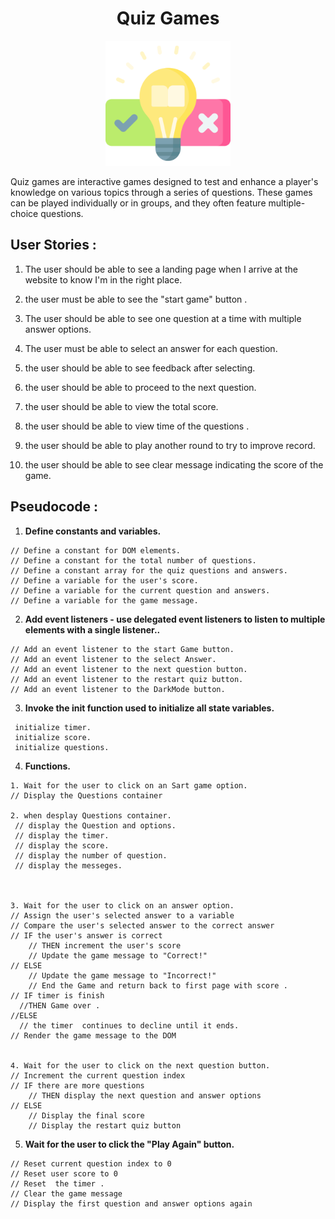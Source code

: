 <h1 align="center"> Quiz Games</h1>

<p align="center">
<img src="image.png" alt="drawing" width="200"/>


Quiz games are interactive games designed to test and enhance a player's knowledge on various topics through a series of questions. These games can be played individually or in groups, and they often feature multiple-choice questions.
</p>

## User Stories :

1. The user should be able to see a landing page when I arrive at the website to know I'm in the right place.

2. the user must be able to see the "start game" button .

3. The user should be able to see one question at a time with multiple answer options.

4. The user must be able to select an answer for each question.

4. the user should be able to see feedback after selecting.

5.  the user should be able to proceed to the next question.

6.  the user should be able to view the  total score.

7. the user should be able to view time of the  questions .


8. the user should be able to play another round to try to improve  record.

10. the user should be able to see clear message indicating the score of the game.

## Pseudocode :
1. **Define constants and variables.**
```
// Define a constant for DOM elements.
// Define a constant for the total number of questions.
// Define a constant array for the quiz questions and answers.
// Define a variable for the user's score.
// Define a variable for the current question and answers.
// Define a variable for the game message.

```


2. **Add event listeners - use delegated event listeners to listen to multiple elements with a single listener..**
```
// Add an event listener to the start Game button.
// Add an event listener to the select Answer.
// Add an event listener to the next question button.
// Add an event listener to the restart quiz button.
// Add an event listener to the DarkMode button.
```


3. **Invoke the init function used to initialize all state variables.**

```
 initialize timer.
 initialize score.
 initialize questions.

```
4. **Functions.**
```
1. Wait for the user to click on an Sart game option.
// Display the Questions container

2. when desplay Questions container.
 // display the Question and options.
 // display the timer.
 // display the score.
 // display the number of question.
 // display the messeges.



3. Wait for the user to click on an answer option.
// Assign the user's selected answer to a variable
// Compare the user's selected answer to the correct answer
// IF the user's answer is correct
    // THEN increment the user's score
    // Update the game message to "Correct!"
// ELSE
    // Update the game message to "Incorrect!"
    // End the Game and return back to first page with score .
// IF timer is finish
  //THEN Game over .
//ELSE
  // the timer  continues to decline until it ends.
// Render the game message to the DOM


4. Wait for the user to click on the next question button.
// Increment the current question index
// IF there are more questions
    // THEN display the next question and answer options
// ELSE
    // Display the final score
    // Display the restart quiz button
```

5. **Wait for the user to click the "Play Again" button.**

```
// Reset current question index to 0
// Reset user score to 0
// Reset  the timer .
// Clear the game message
// Display the first question and answer options again

```
